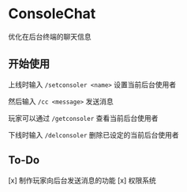 # ConsoleChat

优化在后台终端的聊天信息

## 开始使用

上线时输入 `/setconsoler <name>` 设置当前后台使用者

然后输入 `/cc <message>` 发送消息

玩家可以通过 `/getconsoler` 查看当前后台使用者

下线时输入 `/delconsoler` 删除已设定的当前后台使用者

## To-Do

[x] 制作玩家向后台发送消息的功能
[x] 权限系统
